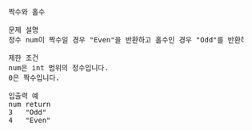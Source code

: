 <pre>
    짝수와 홀수
    
    문제 설명
    정수 num이 짝수일 경우 "Even"을 반환하고 홀수인 경우 "Odd"를 반환하는 함수, solution을 완성해주세요.
    
    제한 조건
    num은 int 범위의 정수입니다.
    0은 짝수입니다.
    
    입출력 예
    num	return
    3	"Odd"
    4	"Even"
</pre>

